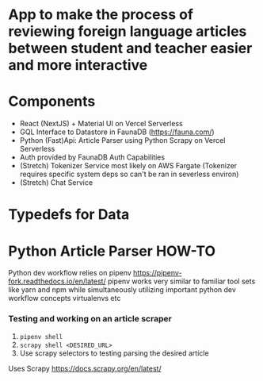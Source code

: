# App to make the process of reviewing foreign language articles between student and teacher easier and more interactive

# Components

- React (NextJS) + Material UI on Vercel Serverless
- GQL Interface to Datastore in FaunaDB (https://fauna.com/)
- Python (Fast)Api: Article Parser using Python Scrapy on Vercel Serverless
- Auth provided by FaunaDB Auth Capabilities
- (Stretch) Tokenizer Service most likely on AWS Fargate (Tokenizer requires specific system deps so can't be ran in severless environ)
- (Stretch) Chat Service

# Typedefs for Data

# Python Article Parser HOW-TO

Python dev workflow relies on pipenv https://pipenv-fork.readthedocs.io/en/latest/
pipenv works very similar to familiar tool sets like yarn and npm while simultaneously utilizing important python dev workflow concepts virtualenvs etc

### Testing and working on an article scraper

1. `pipenv shell`
2. `scrapy shell <DESIRED_URL>`
3. Use scrapy selectors to testing parsing the desired article

Uses Scrapy https://docs.scrapy.org/en/latest/
